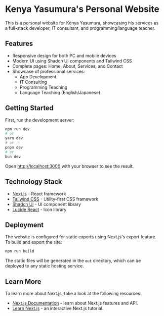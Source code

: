 # Kenya Yasumura's Personal Website

This is a personal website for Kenya Yasumura, showcasing his services as a full-stack developer, IT consultant, and programming/language teacher.

## Features

- Responsive design for both PC and mobile devices
- Modern UI using Shadcn UI components and Tailwind CSS
- Complete pages: Home, About, Services, and Contact
- Showcase of professional services:
  - App Development
  - IT Consulting
  - Programming Teaching
  - Language Teaching (English/Japanese)

## Getting Started

First, run the development server:

```bash
npm run dev
# or
yarn dev
# or
pnpm dev
# or
bun dev
```

Open [http://localhost:3000](http://localhost:3000) with your browser to see the result.

## Technology Stack

- [Next.js](https://nextjs.org) - React framework
- [Tailwind CSS](https://tailwindcss.com) - Utility-first CSS framework
- [Shadcn UI](https://ui.shadcn.com) - UI component library
- [Lucide React](https://lucide.dev) - Icon library

## Deployment

The website is configured for static exports using Next.js's export feature. To build and export the site:

```bash
npm run build
```

The static files will be generated in the `out` directory, which can be deployed to any static hosting service.

## Learn More

To learn more about Next.js, take a look at the following resources:

- [Next.js Documentation](https://nextjs.org/docs) - learn about Next.js features and API.
- [Learn Next.js](https://nextjs.org/learn) - an interactive Next.js tutorial.
